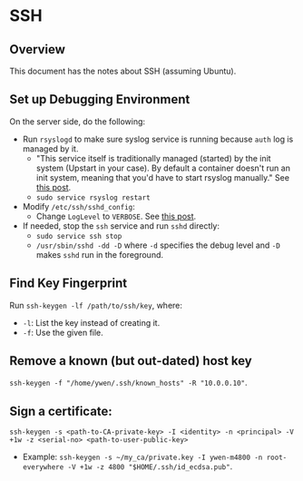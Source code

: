 # SSH

## Overview

This document has the notes about SSH (assuming Ubuntu).

## Set up Debugging Environment

On the server side, do the following:

- Run `rsyslogd` to make sure syslog service is running because `auth` log is managed by it.
  - "This service itself is traditionally managed (started) by the init system (Upstart in your case). By default a container doesn't run an init system, meaning that you'd have to start rsyslog manually." See [this post](https://stackoverflow.com/a/22527114/630364).
  - `sudo service rsyslog restart`
- Modify `/etc/ssh/sshd_config`:
  - Change `LogLevel` to `VERBOSE`. See [this post](https://unix.stackexchange.com/a/15586/162971).
- If needed, stop the `ssh` service and run `sshd` directly:
  - `sudo service ssh stop`
  - `/usr/sbin/sshd -dd -D` where `-d` specifies the debug level and `-D` makes `sshd` run in the foreground.

## Find Key Fingerprint

Run `ssh-keygen -lf /path/to/ssh/key`, where:

- `-l`: List the key instead of creating it.
- `-f`: Use the given file.

## Remove a known (but out-dated) host key

`ssh-keygen -f "/home/ywen/.ssh/known_hosts" -R "10.0.0.10"`.

## Sign a certificate:

`ssh-keygen -s <path-to-CA-private-key> -I <identity> -n <principal> -V +1w -z <serial-no> <path-to-user-public-key>`
  - Example: `ssh-keygen -s ~/my_ca/private.key -I ywen-m4800 -n root-everywhere -V +1w -z 4800 "$HOME/.ssh/id_ecdsa.pub"`.

